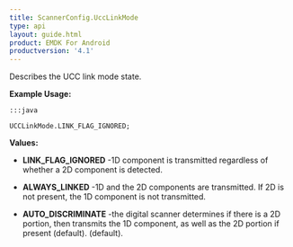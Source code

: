 ```yaml
---
title: ScannerConfig.UccLinkMode
type: api
layout: guide.html
product: EMDK For Android
productversion: '4.1'
---
```



Describes the UCC link mode state.
 
 

**Example Usage:**
	
	:::java
	
	UCCLinkMode.LINK_FLAG_IGNORED;
	


**Values:**

* **LINK_FLAG_IGNORED** -1D component is transmitted regardless of whether a 2D component is
 detected.

* **ALWAYS_LINKED** -1D and the 2D components are transmitted. If 2D is not present, the
 1D component is not transmitted.

* **AUTO_DISCRIMINATE** -the digital scanner determines if there is a 2D portion, then
 transmits the 1D component, as well as the 2D portion if present
 (default). (default).










